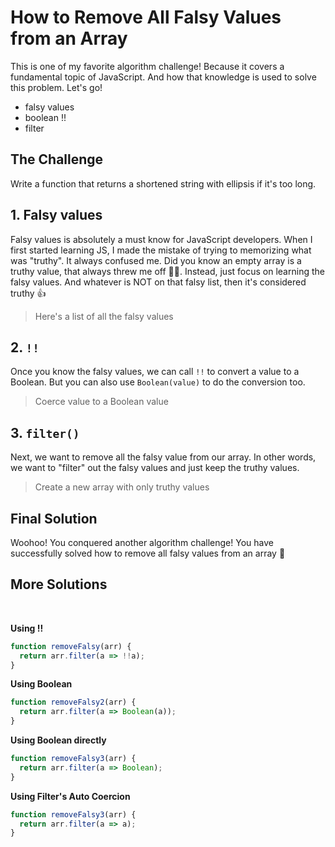# How to Remove All Falsy Values from an Array

This is one of my favorite algorithm challenge! Because it covers a fundamental topic of JavaScript. And how that knowledge is used to solve this problem. Let's go!

- falsy values
- boolean !!
- filter

<ArticleImage />

## The Challenge

Write a function that returns a shortened string with ellipsis if it's too long.

<ArticleImage name="1" />

## 1. Falsy values

Falsy values is absolutely a must know for JavaScript developers. When I first started learning JS, I made the mistake of trying to memorizing what was "truthy". It always confused me. Did you know an empty array is a truthy value, that always threw me off 🤦‍♀️. Instead, just focus on learning the falsy values. And whatever is NOT on that falsy list, then it's considered truthy 👍

> Here's a list of all the falsy values

<ArticleImage name="2" />

## 2. `!!`

Once you know the falsy values, we can call `!!` to convert a value to a Boolean. But you can also use `Boolean(value)` to do the conversion too.

> Coerce value to a Boolean value

<ArticleImage name="3" />

## 3. `filter()`

Next, we want to remove all the falsy value from our array. In other words, we want to "filter" out the falsy values and just keep the truthy values.

> Create a new array with only truthy values

<ArticleImage name="4" />

## Final Solution

Woohoo! You conquered another algorithm challenge! You have successfully solved how to remove all falsy values from an array 👏

<ArticleImage name="5" />

## More Solutions

<br>

**Using !!**

```javascript
function removeFalsy(arr) {
  return arr.filter(a => !!a);
}
```

**Using Boolean**

```javascript
function removeFalsy2(arr) {
  return arr.filter(a => Boolean(a));
}
```

**Using Boolean directly**

```javascript
function removeFalsy3(arr) {
  return arr.filter(a => Boolean);
}
```

**Using Filter's Auto Coercion**

```javascript
function removeFalsy3(arr) {
  return arr.filter(a => a);
}
```

<ArticleFootnote />
